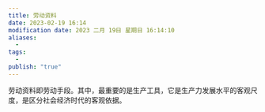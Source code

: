 ```yaml
---
title: 劳动资料
date: 2023-02-19 16:14
modification date: 2023 二月 19日 星期日 16:14:10
aliases:
  - 
tags:
  - 
publish: "true"
---
```


劳动资料即劳动手段。其中，最重要的是生产工具，它是生产力发展水平的客观尺度，是区分社会经济时代的客观依据。
